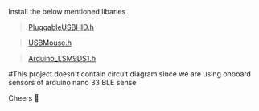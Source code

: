 Install the below mentioned libaries
>[PluggableUSBHID.h](https://www.arduino.cc/reference/en/libraries/usbhid/)

>[USBMouse.h](https://www.arduino.cc/reference/en/language/functions/usb/mouse/)

>[Arduino_LSM9DS1.h](https://www.arduino.cc/reference/en/libraries/arduino_lsm9ds1/)

#This project doesn't contain circuit diagram since we are using onboard sensors of arduino nano 33 BLE sense

Cheers 🍻
